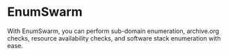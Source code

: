 # EnumSwarm
With EnumSwarm, you can perform sub-domain enumeration, archive.org checks, resource availability checks, and software stack enumeration with ease.
